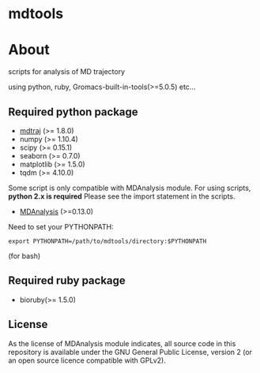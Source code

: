 mdtools
==========

# About
scripts for analysis of MD trajectory

using python, ruby, Gromacs-built-in-tools(>=5.0.5) etc...

## Required python package

* [mdtraj](http://mdtraj.org/) (>= 1.8.0)
* numpy (>= 1.10.4)
* scipy (>= 0.15.1)
* seaborn (>= 0.7.0)
* matplotlib (>= 1.5.0)
* tqdm (>= 4.10.0)

Some script is only compatible with MDAnalysis module.
For using scripts, **python 2.x is required**
Please see the import statement in the scripts.

* [MDAnalysis](http://www.mdanalysis.org/) (>=0.13.0)

Need to set your PYTHONPATH:

```
export PYTHONPATH=/path/to/mdtools/directory:$PYTHONPATH
```
(for bash)

## Required ruby package

* bioruby(>= 1.5.0)

## License

As the license of MDAnalysis module indicates, all source code in this repository is available under the GNU General Public License, version 2 (or an open source licence compatible with GPLv2).
